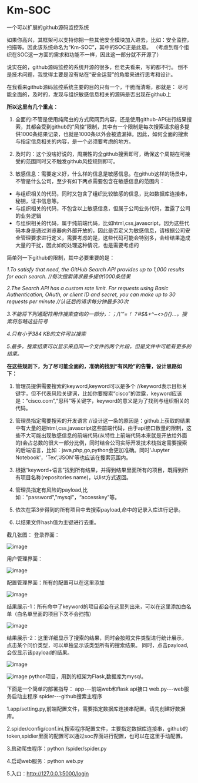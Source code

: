 # Km-SOC

一个可以扩展的github源码监控系统

如果你高兴，其框架可以支持你把一些其他安全模块加入进去，比如：安全监控，扫描等。因此该系统命名为“Km-SOC”，其中的SOC正是此意。
（考虑到每个组织在SOC这一方面的需求和功能不一样，因此这一部分就不开源了）

说实在的，github源码监控的系统开源的很多，但老夫看来，写的都不行。
倒不是技术问题，我觉得主要是没有站在“安全运营”的角度来进行思考和设计。

在我看来github源码监控系统主要的目的只有一个，干脆而清晰，那就是：
尽可能全面的，及时的，发现与组织敏感信息相关的源码是否出现在github上

**所以这里有几个重点：**

1. 全面的:不管是使用纯爬虫的方式爬网页内容，还是使用github-API进行结果搜索，其都会受到github的“风控”限制，其中有一个限制是每次搜索请求组多提供1000条结果记录，也就是1000条以外会被遗漏掉。因此，如何全面的搜索与指定信息相关的内容，是一个必须要考虑的地方。

2. 及时的：这个没啥好说的，周期性的全github搜索即可，确保这个周期在可接受的范围同时又不触发github风控规则即可。

3. 敏感信息：需要定义好，什么样的信息是敏感信息。在github这样的场景中，不管是什么公司，至少有如下两点需要包含在敏感信息的范围内：


- 与组织相关的代码，同时又包含了组织比较敏感的信息，比如数据库连接串，秘钥，证书信息等。
- 与组织相关的代码，不包含以上敏感信息，但属于公司业务代码，泄露了公司的业务逻辑
- 与组织相关的代码，属于纯前端代码，比如html,css,javascript，因为这些代码本身是通过浏览器向外部开放的，因此是否定义为敏感信息，请根据公司安全管理要求进行定义，需要考虑的是，这些代码可能会特别多，会给结果造成大量的干扰，因此如何处理这种情况，也是需要考虑的


简单列一下github的限制，其中必要重要的是：

*1.To satisfy that need, the GitHub Search API provides up to 1,000 results for each search. //每次搜索请求最多提供1000条结果*

*2.The Search API has a custom rate limit. For requests using Basic Authentication, OAuth, or client ID and secret, you can make up to 30 requests per minute //认证后的请求每分钟最多30次*

*3.不能将下列通配符用作搜索查询的一部分，：；/\‘“=！？#$&+^~<>(){}...。搜索将忽略这些符号*

*4.只有小于384 KB的文件可以搜索*

*5.最多，搜索结果可以显示来自同一个文件的两个片段，但是文件中可能有更多的结果。*

**在这些规则下，为了尽可能全面的，准确的找到“有风险”的告警，设计思路如下：**

1. 管理员提供需要搜索的keyword,keyword可以是多个 //keyword表示目标关键字，但不代表风险关键词，比如你要搜索“cisco”的泄露，keyword应该是：“cisco.com”,“思科”等关键字，keyword的意义是为了找到与组织相关的代码。

2. 管理员指定需要搜索的开发语言 //设计这一条的原因是：github上获取的结果中有大量的是html,css,javascript这些前端代码，由于api接口数量的限制，这些不大可能出现敏感信息的前端代码(从特性上前端代码本来就是开放给外面的)会占总数的很大一部分比例，同时结合公司实际开发技术栈指定需要搜索的后端语言，比如：java,php,go,python会更加准确。同时'Jupyter Notebook'，'Tex','JSON'等也应该在搜索范围内。

3. 
   根据“keyword+语言”找到所有结果，并得到结果里面所有的项目，既得到所有项目名称(repositories name)，以list方式返回。

4. 管理员指定有风险的payload,比如："password","mysql"，“accesskey”等。

5. 依次在第3步得到的所有项目中去搜索payload,命中的记录入库进行记录。

6. 以结果文件hash值为主键进行去重。




截几张图：
登录界面：

![image](http://github.com/zhuifengshaonianhanlu/Km-SOC/tree/master/images/login.png)

用户管理界面：

![image](http://github.com/zhuifengshaonianhanlu/Km-SOC/tree/master/images/user.png)

配置管理界面：所有的配置可以在这里添加

![image](http://github.com/zhuifengshaonianhanlu/Km-SOC/tree/master/images/conf.png)

结果展示-1：所有命中了keyword的项目都会在这里列出来，可以在这里添加白名单（白名单里面的项目下次不会扫描）

![image](http://github.com/zhuifengshaonianhanlu/Km-SOC/tree/master/images/rs-1.png)

结果展示-2：这里详细显示了搜索的结果，同时会按照文件类型进行统计展示，点击某个问价类型，可以单独显示该类型所有的搜索结果。
同时，点击payload,会仅显示该payload的结果。

![image](http://github.com/zhuifengshaonianhanlu/Km-SOC/tree/master/images/rs-2.png)


![image](https://image.baidu.com/search/detail?ct=503316480&z=0&ipn=d&word=tu&hs=2&pn=0&spn=0&di=4695526000&pi=0&rn=1&tn=baiduimagedetail&is=0%2C0&ie=utf-8&oe=utf-8&cl=2&lm=-1&cs=2532879260%2C2161329853&os=122570438%2C1408753222&simid=0%2C0&adpicid=0&lpn=0&ln=30&fr=ala&fm=&sme=&cg=&bdtype=0&oriquery=tu&objurl=http%3A%2F%2F5b0988e595225.cdn.sohucs.com%2Fimages%2F20180324%2F1736819eb11340dd9aaffc7b6f92c318.jpeg&fromurl=ippr_z2C%24qAzdH3FAzdH3Fooo_z%26e3Bf5i7_z%26e3Bv54AzdH3FwAzdH3Fddmdlacad_8aa88mmcb&gsm=0&islist=&querylist=)
python项目，用到的框架为Flask,数据库为mysql。

下面是一个简单的部署指导：
app---前端web和flask api接口
web.py---web服务启动主程序
spider---github搜索主程序

1.app/setting.py,前端配置文件，需要指定数据库连接串配置。请先创建好数据库。

2.spider/config/conf.ini,搜索程序配置文件，主要指定数据库连接串，github的token,spidier里面的配置可以通过soc界面进行配置，也可以在这里手动配置。

3.启动爬虫程序：python /spider/spider.py

4.启动web服务：python web.py

5.入口：http://127.0.0.1:5000/login






